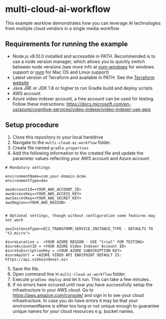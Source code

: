 # multi-cloud-ai-workflow

This example worklow demonstrates how you can leverage AI technologies from multiple cloud vendors in a single media workflow


## Requirements for running the example
* Node.js v8.10.0 installed and accessible in PATH. Recommended is to use a node version manager, which allows you to quickly switch between node versions (see more info at [nvm-windows](https://github.com/coreybutler/nvm-windows) for windows support or [nvm](https://github.com/creationix/nvm) for Mac OS and Linux support)
* Latest version of Terraform and available in PATH. See the [Terraform website](https://www.terraform.io/)
* Java JRE or JDK 1.8 or higher to run Gradle build and deploy scripts
* AWS account
* Azure video indexer account, a free account can be used for testing. Follow these instructions: https://docs.microsoft.com/en-us/azure/cognitive-services/video-indexer/video-indexer-use-apis


## Setup procedure
1. Clone this repository to your local harddrive
2. Navigate to the `multi-cloud-ai-workflow` folder.
3. Create file named `gradle.properties`
4. Add the following information to the created file and update the parameter values reflecting your AWS account and Azure account 
```
# Mandatory settings

environmentName=com.your-domain.mcma
environmentType=dev

awsAccountId=<YOUR_AWS_ACCOUNT_ID>
awsAccessKey=<YOUR_AWS_ACCESS_KEY>
awsSecretKey=<YOUR_AWS_SECRET_KEY>
awsRegion=<YOUR_AWS_REGION>


# Optional settings, though without configuration some features may not work

awsInstanceType=<EC2_TRANSFORM_SERVICE_INSTANCE_TYPE - DEFAULTS TO "t2.micro">

AzureLocation =  <YOUR AZURE REGION - USE "trial" FOR TESTING>
AzureAccountID = <YOUR AZURE Video Indexer Account ID> 
AzureSubscriptionKey = <YOUR AZURE SUBSCRIPTION KEY>
AzureApiUrl = <AZURE VIDEO API END[POINT DEFAULT IS: https://api.videoindexer.ai>

```

5. Save the file.
6. Open command line in `multi-cloud-ai-workflow` folder.
7. Execute `gradlew deploy` and let it run. This can take a few minutes.
8. If no errors have occured until now you have successfully setup the infrastructure in your AWS cloud. Go to https://aws.amazon.com/console/ and sign in to see your cloud infrastructure. In case you do have errors it may be that your environmentName is either too long or not unique enough to guarantee unique names for your cloud resources e.g. bucket names.
